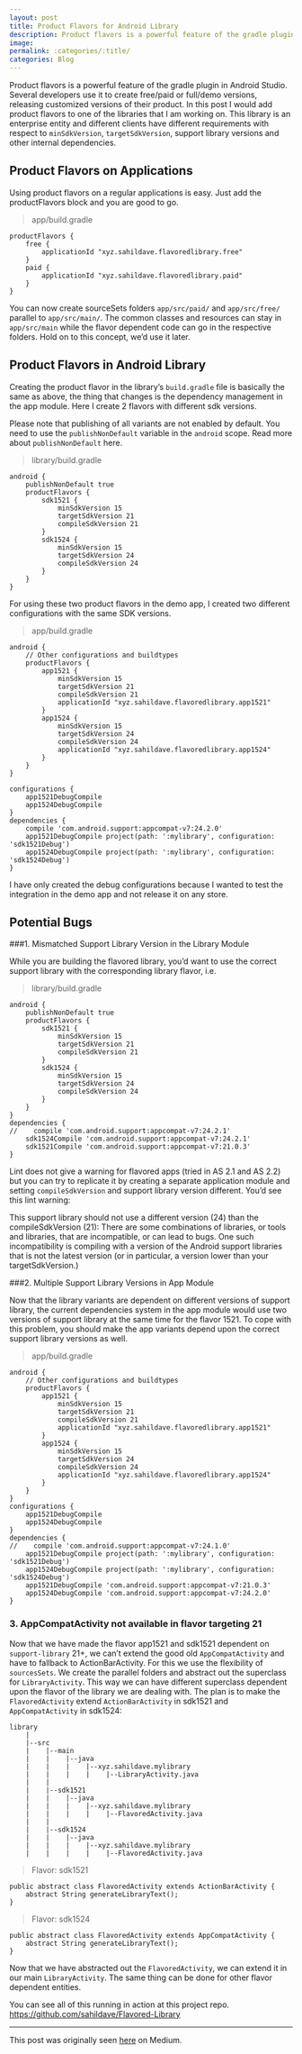 ```yaml
---
layout: post
title: Product Flavors for Android Library
description: Product flavors is a powerful feature of the gradle plugin in Android Studio. Several developers use it to create free/paid or full/demo versions, releasing customized versions of their product. In…
image:
permalink: :categories/:title/
categories: Blog
---
```


Product flavors is a powerful feature of the gradle plugin in Android Studio. Several developers use it to create free/paid or full/demo versions, releasing customized versions of their product.
In this post I would add product flavors to one of the libraries that I am working on. This library is an enterprise entity and different clients have different requirements with respect to `minSdkVersion`, `targetSdkVersion`, support library versions and other internal dependencies.

## Product Flavors on Applications

Using product flavors on a regular applications is easy. Just add the productFlavors block and you are good to go.

> app/build.gradle

```
productFlavors {
    free {
        applicationId "xyz.sahildave.flavoredlibrary.free"
    }
    paid {
        applicationId "xyz.sahildave.flavoredlibrary.paid"
    }
}
```

You can now create sourceSets folders `app/src/paid/` and `app/src/free/` parallel to `app/src/main/`. The common classes and resources can stay in `app/src/main` while the flavor dependent code can go in the respective folders. Hold on to this concept, we’d use it later.

## Product Flavors in Android Library

Creating the product flavor in the library’s `build.gradle` file is basically the same as above, the thing that changes is the dependency management in the app module. Here I create 2 flavors with different sdk versions.

Please note that publishing of all variants are not enabled by default. You need to use the `publishNonDefault` variable in the `android` scope. Read more about `publishNonDefault` here.


> library/build.gradle

```
android {
    publishNonDefault true
    productFlavors {
        sdk1521 {
            minSdkVersion 15
            targetSdkVersion 21
            compileSdkVersion 21
        }
        sdk1524 {
            minSdkVersion 15
            targetSdkVersion 24
            compileSdkVersion 24
        }
    }
}
```

For using these two product flavors in the demo app, I created two different configurations with the same SDK versions.

>app/build.gradle

```
android {
    // Other configurations and buildtypes
    productFlavors {
        app1521 {
            minSdkVersion 15
            targetSdkVersion 21
            compileSdkVersion 21
            applicationId "xyz.sahildave.flavoredlibrary.app1521"
        }
        app1524 {
            minSdkVersion 15
            targetSdkVersion 24
            compileSdkVersion 24
            applicationId "xyz.sahildave.flavoredlibrary.app1524"
        }
    }
}

configurations {
    app1521DebugCompile
    app1524DebugCompile
}
dependencies {
    compile 'com.android.support:appcompat-v7:24.2.0'
    app1521DebugCompile project(path: ':mylibrary', configuration: 'sdk1521Debug')
    app1524DebugCompile project(path: ':mylibrary', configuration: 'sdk1524Debug')
}
```

I have only created the debug configurations because I wanted to test the integration in the demo app and not release it on any store.


## Potential Bugs

###1. Mismatched Support Library Version in the Library Module

While you are building the flavored library, you’d want to use the correct support library with the corresponding library flavor, i.e.

>library/build.gradle

```
android {
    publishNonDefault true
    productFlavors {
        sdk1521 {
            minSdkVersion 15
            targetSdkVersion 21
            compileSdkVersion 21
        }
        sdk1524 {
            minSdkVersion 15
            targetSdkVersion 24
            compileSdkVersion 24
        }
    }
}
dependencies {
//    compile 'com.android.support:appcompat-v7:24.2.1'
    sdk1524Compile 'com.android.support:appcompat-v7:24.2.1'
    sdk1521Compile 'com.android.support:appcompat-v7:21.0.3'
}
```

Lint does not give a warning for flavored apps (tried in AS 2.1 and AS 2.2) but you can try to replicate it by creating a separate application module and setting `compileSdkVersion` and support library version different. You’d see this lint warning:

>
This support library should not use a different version (24) than the compileSdkVersion (21):
There are some combinations of libraries, or tools and libraries, that are incompatible, or can lead to bugs. One such incompatibility is compiling with a version of the Android support libraries that is not the latest version (or in particular, a version lower than your targetSdkVersion.)

###2. Multiple Support Library Versions in App Module

Now that the library variants are dependent on different versions of support library, the current dependencies system in the app module would use two versions of support library at the same time for the flavor 1521. To cope with this problem, you should make the app variants depend upon the correct support library versions as well.

>app/build.gradle

```
android {
    // Other configurations and buildtypes
    productFlavors {
        app1521 {
            minSdkVersion 15
            targetSdkVersion 21
            compileSdkVersion 21
            applicationId "xyz.sahildave.flavoredlibrary.app1521"
        }
        app1524 {
            minSdkVersion 15
            targetSdkVersion 24
            compileSdkVersion 24
            applicationId "xyz.sahildave.flavoredlibrary.app1524"
        }
    }
}
configurations {
    app1521DebugCompile
    app1524DebugCompile
}
dependencies {
//    compile 'com.android.support:appcompat-v7:24.1.0'
    app1521DebugCompile project(path: ':mylibrary', configuration: 'sdk1521Debug')
    app1524DebugCompile project(path: ':mylibrary', configuration: 'sdk1524Debug')
    app1521DebugCompile 'com.android.support:appcompat-v7:21.0.3'
    app1524DebugCompile 'com.android.support:appcompat-v7:24.2.0'
}
```

### 3. AppCompatActivity not available in flavor targeting 21
Now that we have made the flavor app1521 and sdk1521 dependent on `support-library` 21+, we can’t extend the good old `AppCompatActivity` and have to fallback to ActionBarActivity. For this we use the flexibility of `sourcesSets`. We create the parallel folders and abstract out the superclass for `LibraryActivity`. This way we can have different superclass dependent upon the flavor of the library we are dealing with. The plan is to make the `FlavoredActivity` extend `ActionBarActivity` in sdk1521 and `AppCompatActivity` in sdk1524:

```
library
    |
    |--src
    |    |--main
    |    |    |--java
    |    |    |    |--xyz.sahildave.mylibrary
    |    |    |    |    |--LibraryActivity.java
    |    |
    |    |--sdk1521
    |    |    |--java
    |    |    |    |--xyz.sahildave.mylibrary
    |    |    |    |    |--FlavoredActivity.java
    |    |
    |    |--sdk1524
    |    |    |--java
    |    |    |    |--xyz.sahildave.mylibrary
    |    |    |    |    |--FlavoredActivity.java
```

>Flavor: sdk1521

```
public abstract class FlavoredActivity extends ActionBarActivity {
    abstract String generateLibraryText();
}
```

>Flavor: sdk1524

```
public abstract class FlavoredActivity extends AppCompatActivity {
    abstract String generateLibraryText();
}
```
Now that we have abstracted out the `FlavoredActivity`, we can extend it in our main `LibraryActivity`. The same thing can be done for other flavor dependent entities.

You can see all of this running in action at this project repo. https://github.com/sahildave/Flavored-Library

---

This post was originally seen [here](https://android.jlelse.eu/product-flavors-for-android-library-d3b2d240fca2) on Medium.
